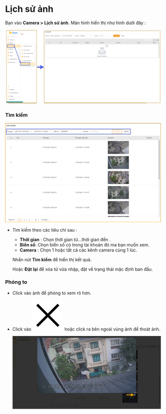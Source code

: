 # Lịch sử ảnh

Bạn vào **Camera > Lịch sử ảnh**.
  Màn hình hiển thị như hình dưới đây :

  <span style="display:block;text-align:left">![Manage device ](/docs/assets/images/web-interface/livestream/history-image-V1.2.5.png) 

### Tìm kiếm

<span style="display:block;text-align:left">![Manage device ](/docs/assets/images/web-interface/livestream/search-history-image.png)

* Tìm kiếm theo các tiêu chí sau : 
  - **Thời gian** : Chọn thời gian  từ...thời gian đến .
  - **Biển số**: Chọn biển số có trong tài khoán đó ma bạn muốn xem.
  - **Camera** : Chọn 1 hoặc tất cả các kênh camera cùng 1 lúc.

  Nhấn nút **Tìm kiếm** để hiển thị kết quả.
    
  Hoặc **Đặt lại** để xóa từ vừa nhập, đặt về trạng thái mặc định ban đầu.

### Phóng to

* Click vào ảnh để phóng to xem rõ hơn.
* Click vào <span class="icon-left ">![Ok](/docs/assets/images/web-interface/icon/SVG/icons8-delete.svg)  hoặc click ra bên ngoài vùng ảnh để thoát ảnh.
  
  <span style="display:block;text-align:left">![Manage device ](/docs/assets/images/web-interface/livestream/exit-image.png)

